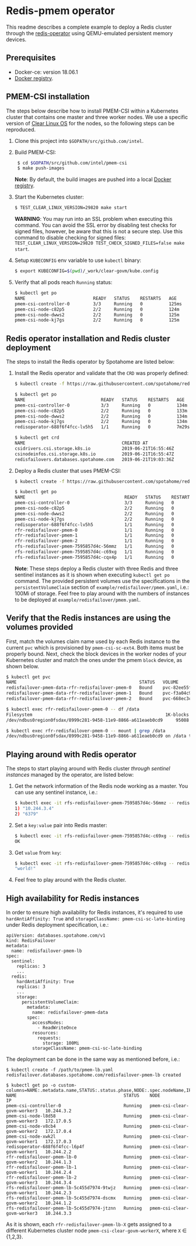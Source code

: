 # Redis-pmem operator
This readme describes a complete example to deploy a Redis cluster through the [redis-operator](https://github.com/spotahome/redis-operator) using QEMU-emulated persistent memory devices.

## Prerequisites
* Docker-ce: version 18.06.1
* [Docker registry](https://docs.docker.com/registry/deploying/).

## PMEM-CSI installation
The steps below describe how to install PMEM-CSI within a Kubernetes cluster that contains one master and three worker nodes. We use a specific version of [Clear Linux OS](https://clearlinux.org/) for the nodes, so the following steps can be reproduced.
1. Clone this project into `$GOPATH/src/github.com/intel`.
2. Build PMEM-CSI:
    ```sh
     $ cd $GOPATH/src/github.com/intel/pmem-csi
     $ make push-images
    ```
    **Note**: By default, the build images are pushed into a local [Docker registry](https://docs.docker.com/registry/deploying/).

3. Start the Kubernetes cluster:
    ```sh
    $ TEST_CLEAR_LINUX_VERSION=29820 make start
    ```
    **WARNING**: You may run into an SSL problem when executing this command. You can avoid the SSL error by disabling test checks for signed files, however, be aware that this is not a secure step. Use this command to disable checking for signed files: `TEST_CLEAR_LINUX_VERSION=29820 TEST_CHECK_SIGNED_FILES=false make start`.

4. Setup `KUBECONFIG` env variable to use `kubectl` binary:
    ```sh
    $ export KUBECONFIG=$(pwd)/_work/clear-govm/kube.config
    ```
5. Verify that all pods reach `Running` status:
    ```sh
    $ kubectl get po
    NAME                          READY   STATUS    RESTARTS   AGE
    pmem-csi-controller-0         3/3     Running   0          125ms
    pmem-csi-node-c82p5           2/2     Running   0          124m
    pmem-csi-node-dwws2           2/2     Running   0          125m
    pmem-csi-node-kj7gs           2/2     Running   0          125m
    ```

## Redis operator installation and Redis cluster deployment
The steps to install the Redis operator by Spotahome are listed below:
 1. Install the Redis operator and validate that the `CRD` was properly defined:
    ```sh
    $ kubectl create -f https://raw.githubusercontent.com/spotahome/redis-operator/master/example/operator/all-redis-operator-resources.yaml

    $ kubectl get po
    NAME                             READY   STATUS    RESTARTS   AGE
    pmem-csi-controller-0            3/3     Running   0          134m
    pmem-csi-node-c82p5              2/2     Running   0          133m
    pmem-csi-node-dwws2              2/2     Running   0          134m
    pmem-csi-node-kj7gs              2/2     Running   0          134m
    redisoperator-688f6f4fcc-lv5h5   1/1     Running   0          7m29s

    $ kubectl get crd
    NAME                                     CREATED AT
    csidrivers.csi.storage.k8s.io            2019-06-21T16:55:46Z
    csinodeinfos.csi.storage.k8s.io          2019-06-21T16:55:47Z
    redisfailovers.databases.spotahome.com   2019-06-21T19:03:36Z
    ```
2. Deploy a Redis cluster that uses PMEM-CSI:
    ```sh
    $ kubectl create -f https://raw.githubusercontent.com/spotahome/redis-operator/master/example/redisfailover/pmem.yaml

    $ kubectl get po
    NAME                                      READY   STATUS    RESTARTS   AGE
    pmem-csi-controller-0                     3/3     Running   0          145m
    pmem-csi-node-c82p5                       2/2     Running   0          144m
    pmem-csi-node-dwws2                       2/2     Running   0          145m
    pmem-csi-node-kj7gs                       2/2     Running   0          145m
    redisoperator-688f6f4fcc-lv5h5            1/1     Running   0          18m
    rfr-redisfailover-pmem-0                  1/1     Running   0          9m37s
    rfr-redisfailover-pmem-1                  1/1     Running   0          6m28s
    rfr-redisfailover-pmem-2                  1/1     Running   0          3m15s
    rfs-redisfailover-pmem-7595857d4c-56mmz   1/1     Running   0          9m37s
    rfs-redisfailover-pmem-7595857d4c-c69xg   1/1     Running   0          9m37s
    rfs-redisfailover-pmem-7595857d4c-cqx4p   1/1     Running   0          9m37s
    ```
    **Note**: These steps deploy a Redis cluster with three Redis and three sentinel instances as it is shown when executing `kubectl get po` command. The provided persistent volumes use the specifications in the `persistentVolumeClaim` section of `example/redisfailover/pmem.yaml`, i.e.: 100Mi of storage. Feel free to play around with the numbers of instances to be deployed at `example/redisfailover/pmem.yaml`.

## Verify that the Redis instances are using the volumes provided
First, match the volumes claim name used by each Redis instance to the current `pvc` which is provisioned by `pmem-csi-sc-ext4`. Both items must be properly bound.
Next, check the block devices in the worker nodes of your Kubernetes cluster and match the ones under the pmem `block` device, as shown below.
```sh
$ kubectl get pvc
NAME                                               STATUS   VOLUME                                     CAPACITY   ACCESS MODES   STORAGECLASS       AGE
redisfailover-pmem-data-rfr-redisfailover-pmem-0   Bound    pvc-82ee55fc-9458-11e9-bec2-0242ac110004   100Mi      RWO            pmem-csi-sc-ext4   19m
redisfailover-pmem-data-rfr-redisfailover-pmem-1   Bound    pvc-f3a04c91-9458-11e9-bec2-0242ac110004   100Mi      RWO            pmem-csi-sc-ext4   16m
redisfailover-pmem-data-rfr-redisfailover-pmem-2   Bound    pvc-668ec3c6-9459-11e9-bec2-0242ac110004   100Mi      RWO            pmem-csi-sc-ext4   13m

$ kubectl exec rfr-redisfailover-pmem-0 -- df /data
Filesystem                                                   1K-blocks  Used Available Use% Mounted on
/dev/ndbus0region0fsdax/8999c281-9458-11e9-8866-a611eaeb0cd9     95088    72     87848   1% /data

$ kubectl exec rfr-redisfailover-pmem-0 -- mount | grep /data
/dev/ndbus0region0fsdax/8999c281-9458-11e9-8866-a611eaeb0cd9 on /data type ext4 (rw,relatime,dax,stripe=256)
```

## Playing around with Redis operator
The steps to start playing around with Redis cluster *through sentinel instances* managed by the operator, are listed below:
1. Get the network information of the Redis node working as a master. You can use any sentinel instance, i.e.:
    ```sh
    $ kubectl exec -it rfs-redisfailover-pmem-7595857d4c-56mmz -- redis-cli -p 26379 SENTINEL get-master-addr-by-name mymaster
    1) "10.244.3.4"
    2) "6379"
    ```
2. Set a `key:value` pair into Redis master:
    ```sh
    $ kubectl exec -it rfs-redisfailover-pmem-7595857d4c-c69xg -- redis-cli -h 10.244.3.4 -p 6379 SET hello world!
    OK
    ```
3. Get `value` from `key`:
    ```sh
    $ kubectl exec -it rfs-redisfailover-pmem-7595857d4c-c69xg -- redis-cli -h 10.244.3.4 -p 6379 GET hello
    "world!"
    ```
4. Feel free to play around with the Redis cluster.

## High availability for Redis instances
In order to ensure high availability for Redis instances, it's required to use `hardAntiAffinity: True` and `storageClassName: pmem-csi-sc-late-binding` under Redis deployment specification, i.e.:
```
apiVersion: databases.spotahome.com/v1
kind: RedisFailover
metadata:
  name: redisfailover-pmem-lb
spec:
  sentinel:
    replicas: 3
    ...
  redis:
    hardAntiAffinity: True
    replicas: 3
    ...
    storage:
      persistentVolumeClaim:
        metadata:
          name: redisfailover-pmem-data
        spec:
          accessModes:
            - ReadWriteOnce
          resources:
            requests:
              storage: 100Mi
          storageClassName: pmem-csi-sc-late-binding
```

The deployment can be done in the same way as mentioned before, i.e.:
```
$ kubectl create -f /path/to/pmem-lb.yaml
redisfailover.databases.spotahome.com/redisfailover-pmem-lb created

$ kubectl get po -o custom-columns=NAME:.metadata.name,STATUS:.status.phase,NODE:.spec.nodeName,IP:.status.podIP
NAME                                         STATUS    NODE                          IP
pmem-csi-controller-0                        Running   pmem-csi-clear-govm-worker3   10.244.3.2
pmem-csi-node-l8d58                          Running   pmem-csi-clear-govm-worker3   172.17.0.5
pmem-csi-node-v8cb4                          Running   pmem-csi-clear-govm-worker2   172.17.0.4
pmem-csi-node-xwk2l                          Running   pmem-csi-clear-govm-worker1   172.17.0.3
redisoperator-688f6f4fcc-l6p4f               Running   pmem-csi-clear-govm-worker1   10.244.2.2
rfr-redisfailover-pmem-lb-0                  Running   pmem-csi-clear-govm-worker2   10.244.1.3
rfr-redisfailover-pmem-lb-1                  Running   pmem-csi-clear-govm-worker1   10.244.2.4
rfr-redisfailover-pmem-lb-2                  Running   pmem-csi-clear-govm-worker3   10.244.3.4
rfs-redisfailover-pmem-lb-5c455d7974-9twjz   Running   pmem-csi-clear-govm-worker1   10.244.2.3
rfs-redisfailover-pmem-lb-5c455d7974-dscmx   Running   pmem-csi-clear-govm-worker2   10.244.1.2
rfs-redisfailover-pmem-lb-5c455d7974-jtznn   Running   pmem-csi-clear-govm-worker3   10.244.3.3
```
As it is shown, each `rfr-redisfailover-pmem-lb-X` gets assigned to a different Kubernetes cluster node `pmem-csi-clear-govm-workerX`, where `X` &isin; {1,2,3}.